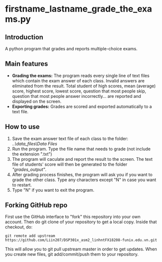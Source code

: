 # firstname_lastname_grade_the_exams.py

## Introduction

A python program that grades and reports multiple-choice exams.

## Main features
- **Grading the exams:** 
The program reads every single line of text files which contain the exam answer of each class. Invalid answers are eliminated from the result. Total student of high scores, mean (average) score, highest score, lowest score, question that most people skip, question that most people answer incorrectly... are reported and displayed on the screen.
- **Exporting grades:** 
Grades are scored and exported automatically to a text file.

## How to use

1. Save the exam answer text file of each class to the folder: _..\\data_files\Data Files_
2. Run the program. Type the file name that needs to grade (not include the extension ".txt")
3. The program will caculate and report the result to the screen. The text file of students' score will then be generated to the folder _"grades_output"_.
4. After grading process finishes, the program will ask you if you want to grade the other class. Type any characters except "N" in case you want to restart.
5.  Type "N" if you want to exit the program.

## Forking GitHub repo

First use the GitHub interface to "fork" this repository into your own account. Then do git clone of your repository to get a local copy. Inside that checkout, do:
```
git remote add upstream https://github.com/Liin207/DSP301x_asm2_linhntFX18208-funix.edu.vn.git
```
This will allow you to git pull upstream master in order to get updates. When you create new files, git add/commit/push them to your repository.
